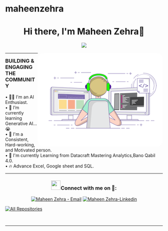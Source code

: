 # maheenzehra

<!-- animation start  -->
  <div align="center">
    <h1> Hi there, I'm Maheen Zehra👋</h1>
  </div>
<p align="center">
<a href="https://github.com/muaazasif"><img src="https://readme-typing-svg.herokuapp.com/?lines=Data+Analysis;+Power+BI+Developer&font=Roboto&size=26&duration=3500&pause=500&center=true&width=500&height=50&color=eab676"></a>

<!-- animation end  -->
			
<img align="right" alt="Coding" width="400" style="border-radius:20px;"
	src="https://raw.githubusercontent.com/devSouvik/devSouvik/master/gif3.gif"/>
<hr>
<h3 style="margin-top: 4px;">BUILDING & ENGAGING THE COMMUNITY</h3>
• 💪🏻 I'm an AI Enthusiast.<br>
• 🌱 I’m currently learning Generative AI... 😭<br> 
• 🚀 I'm a Consistent, Hard-working, and Motivated person.<br> 
• 📗 I'm currently Learning from Datacraft Mastering Analytics,Bano Qabil 4.0.<br>
• 🔥 Advance Excel, Google sheet and SQL.<br>

<hr>

<h3 align="center" > <img src="https://media.giphy.com/media/iY8CRBdQXODJSCERIr/giphy.gif" width="30" height="30" style="margin-center: 10px;">Connect with me on 🤝: </h3>

<p align="center">

 <div align="center"  class="icons-social" style="margin-center: 10px;">
<div>   
    <a href="mailto:maheenzehra816@gmail.com" target="_blank"><img src="https://img.shields.io/badge/-Email-0D1117?style=for-the-badge&logo=protonmail&logoColor=F0DB4F" alt="Maheen Zehra - Email"></a>
    <a href="https://www.linkedin.com/in/maheen-zehra-4aa791287?utm_source=share&utm_campaign=share_via&utm_content=profile&utm_medium=android_app/" target="_blank"><img src="https://img.shields.io/badge/Linkedin-0D1117?style=for-the-badge&logo=linkedin&logoColor=F0DB4F" alt="Maheen Zehra-Linkedin"></a><br>
    
</div>

</p>



<p align="left">
  <a href="https://github.com/maheenzehra?tab=repositories" target="_blank"><img alt="All Repositories" title="All Repositories" src="https://img.shields.io/badge/-All%20Repos-2962FF?style=for-the-badge&logo=koding&logoColor=white"/></a>
</p>

<br/>
<hr/>
<br/>
